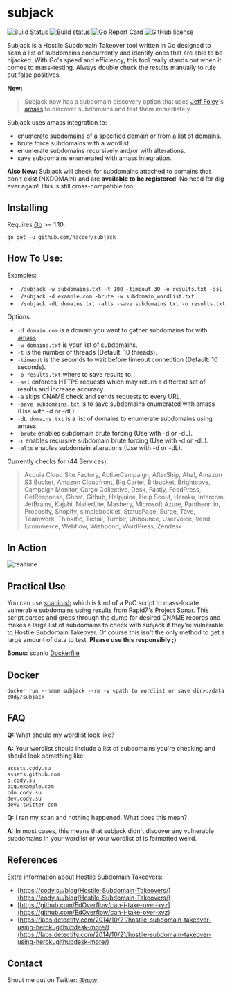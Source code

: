 # subjack

[![Build Status](https://api.travis-ci.org/haccer/subjack.svg?branch=master)](https://travis-ci.org/haccer/subjack) [![Build status](https://ci.appveyor.com/api/projects/status/dm8f2yyjcbn3j1cm?svg=true&passingText=Windows%20-%20OK&failingText=Windows%20-%20failed&pendingText=Windows%20-%20pending)](https://ci.appveyor.com/project/haccer/subjack) [![Go Report Card](https://goreportcard.com/badge/github.com/haccer/subjack)](https://goreportcard.com/report/github.com/haccer/subjack) [![GitHub license](https://img.shields.io/github/license/haccer/subjack.svg)](https://github.com/haccer/subjack/blob/master/LICENSE)

Subjack is a Hostile Subdomain Takeover tool written in Go designed to scan a list of subdomains concurrently and identify ones that are able to be hijacked. With Go's speed and efficiency, this tool really stands out when it comes to mass-testing. Always double check the results manually to rule out false positives.

**New:**
> Subjack now has a subdomain discovery option that uses [Jeff Foley](https://twitter.com/@jeff_foley)'s [amass](https://github.com/caffix/amass) to discover subdomains and test them immediately.

Subjack uses amass integration to:
- enumerate subdomains of a specified domain or from a list of domains.
- brute force subdomains with a wordlist.
- enumerate subdomains recursively and/or with alterations.
- save subdomains enumerated with amass integration.

**Also New:**
Subjack will check for subdomains attached to domains that don't exist (NXDOMAIN) and are **available to be registered**. No need for dig ever again! This is still cross-compatible too.

## Installing

Requires [Go](https://golang.org/dl/) >= 1.10.

`go get -u github.com/haccer/subjack`

## How To Use:

Examples: 
- `./subjack -w subdomains.txt -t 100 -timeout 30 -o results.txt -ssl`
- `./subjack -d example.com -brute -w subdomain_wordlist.txt`
- `./subjack -dL domains.txt -alts -save subdomains.txt -o results.txt`

Options:
- `-d domain.com` is a domain you want to gather subdomains for with [amass](https://github.com/caffix/amass).
- `-w domains.txt` is your list of subdomains.
- `-t` is the number of threads (Default: 10 threads). 
- `-timeout` is the seconds to wait before timeout connection (Default: 10 seconds).
- `-o results.txt` where to save results to.
- `-ssl` enforces HTTPS requests which may return a different set of results and increase accuracy.
- `-a` skips CNAME check and sends requests to every URL.
- `-save subdomains.txt` is to save subdomains enumerated with amass (Use with -d or -dL).
- `-dL domains.txt` is a list of domains to enumerate subdomains using amass.
- `-brute` enables subdomain brute forcing (Use with -d or -dL).
- `-r` enables recursive subdomain brute forcing (Use with -d or -dL).
- `-alts` enables subdomain alterations (Use with -d or -dL).

Currently checks for (44 Services):
> Acquia Cloud Site Factory, ActiveCampaign, AfterShip, Aha!, Amazon S3 Bucket, Amazon Cloudfront, Big Cartel, Bitbucket, Brightcove, Campaign Monitor, Cargo Collective, Desk, Fastly, FeedPress, GetResponse, Ghost, Github, Helpjuice, Help Scout, Heroku, Intercom, JetBrains, Kajabi, MailerLite, Mashery, Microsoft Azure, Pantheon.io, Proposify, Shopify, simplebooklet, StatusPage, Surge, Táve, Teamwork, Thinkific, Tictail, Tumblr, Unbounce, UserVoice, Vend Ecommerce, Webflow, Wishpond, WordPress, Zendesk

<!--
## Screenshots
<img src="https://i.imgur.com/xfjSuwW.jpg" />
<img src="https://i.imgur.com/2bZF0Ge.png" />
-->

## In Action
![realtime](https://github.com/haccer/haccer.github.io/blob/master/img/subjack1.gif)

## Practical Use

You can use [scanio.sh](https://gist.github.com/haccer/3698ff6927fc00c8fe533fc977f850f8) which is kind of a PoC script to mass-locate vulnerable subdomains using results from Rapid7's Project Sonar. This script parses and greps through the dump for desired CNAME records and makes a large list of subdomains to check with subjack if they're vulnerable to Hostile Subdomain Takeover. Of course this isn't the only method to get a large amount of data to test. **Please use this responsibly ;)**

**Bonus:** scanio [Dockerfile](https://github.com/haccer/dockerfiles/blob/master/scanio/Dockerfile)

## Docker
```
docker run --name subjack --rm -v <path to wordlist or save dir>:/data c0dy/subjack
```

## FAQ
**Q:** What should my wordlist look like?

**A:** Your wordlist should include a list of subdomains you're checking and should look something like:
```
assets.cody.su
assets.github.com
b.cody.su
big.example.com
cdn.cody.su
dev.cody.su
dev2.twitter.com
```

**Q:** I ran my scan and nothing happened. What does this mean?

**A:** In most cases, this means that subjack didn't discover any vulnerable subdomains in your wordlist or your wordlist of is formatted weird.

## References
Extra information about Hostile Subdomain Takeovers:

- [https://cody.su/blog/Hostile-Subdomain-Takeovers/](https://cody.su/blog/Hostile-Subdomain-Takeovers/)
- [https://github.com/EdOverflow/can-i-take-over-xyz](https://github.com/EdOverflow/can-i-take-over-xyz)
- [https://labs.detectify.com/2014/10/21/hostile-subdomain-takeover-using-herokugithubdesk-more/](https://labs.detectify.com/2014/10/21/hostile-subdomain-takeover-using-herokugithubdesk-more/)

## Contact

Shout me out on Twitter: [@now](https://twitter.com/now)
